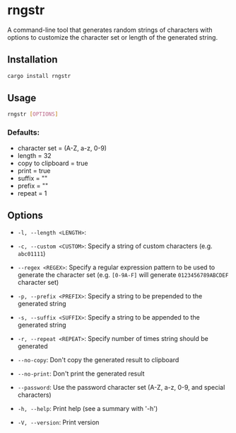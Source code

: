 # rngstr

A command-line tool that generates random strings of characters with options to customize the character set or length of the generated string.

## Installation

```bash 
cargo install rngstr
```

## Usage 

```bash
rngstr [OPTIONS]
```

### Defaults:

- character set = (A-Z, a-z, 0-9)
- length = 32
- copy to clipboard = true
- print = true
- suffix = ""
- prefix = ""
- repeat = 1

## Options
- `-l, --length <LENGTH>`:

- `-c, --custom <CUSTOM>`:
          Specify a string of custom characters (e.g. `abc01111`)

- `--regex <REGEX>`:
          Specify a regular expression pattern to be used to generate the character set (e.g. `[0-9A-F]` will generate `0123456789ABCDEF` character set)

- `-p, --prefix <PREFIX>`:
          Specify a string to be prepended to the generated string

- `-s, --suffix <SUFFIX>`:
          Specify a string to be appended to the generated string

- `-r, --repeat <REPEAT>`:
          Specify number of times string should be generated

- `--no-copy`:
          Don't copy the generated result to clipboard

- `--no-print`:
          Don't print the generated result

- `--password`:
          Use the password character set (A-Z, a-z, 0-9, and special characters)

- `-h, --help`:
          Print help (see a summary with '-h')

- `-V, --version`:
          Print version